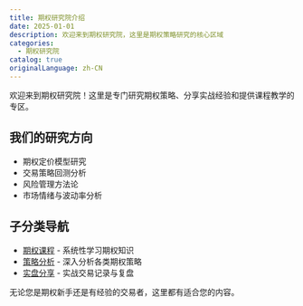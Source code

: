 ```yaml
---
title: 期权研究院介绍
date: 2025-01-01
description: 欢迎来到期权研究院，这里是期权策略研究的核心区域
categories:
  - 期权研究院
catalog: true
originalLanguage: zh-CN
---
```


欢迎来到期权研究院！这里是专门研究期权策略、分享实战经验和提供课程教学的专区。

## 我们的研究方向

- 期权定价模型研究
- 交易策略回测分析
- 风险管理方法论
- 市场情绪与波动率分析

## 子分类导航

- [期权课程](/categories/options/course) - 系统性学习期权知识
- [策略分析](/categories/options/strategy) - 深入分析各类期权策略
- [实盘分享](/categories/options/trading-journal) - 实战交易记录与复盘

无论您是期权新手还是有经验的交易者，这里都有适合您的内容。
